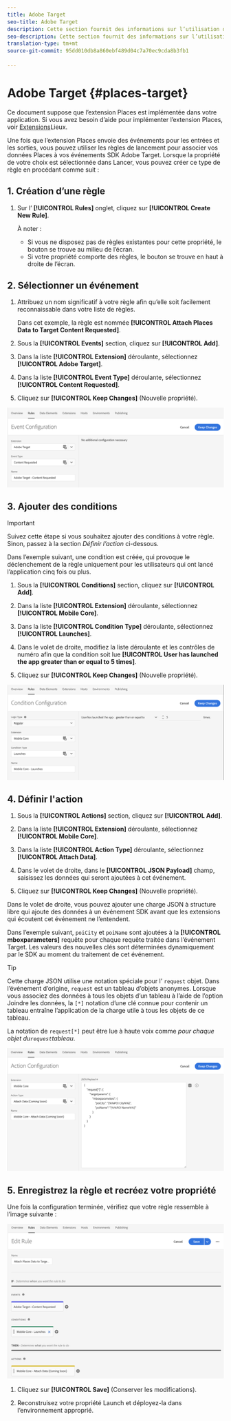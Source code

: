 ```yaml
---
title: Adobe Target
seo-title: Adobe Target
description: Cette section fournit des informations sur l’utilisation du service d’emplacement avec Adobe Target.
seo-description: Cette section fournit des informations sur l’utilisation du service d’emplacement avec Adobe Target.
translation-type: tm+mt
source-git-commit: 95dd010db8a860ebf489d04c7a70ec9cda8b3fb1

---
```



# Adobe Target {#places-target}

Ce document suppose que l’extension Places est implémentée dans votre application. Si vous avez besoin d’aide pour implémenter l’extension Places, voir [Extensions](/help/places-ext-aep-sdks/places-extension/places-extension.md)Lieux.

Une fois que l’extension Places envoie des événements pour les entrées et les sorties, vous pouvez utiliser les règles de lancement pour associer vos données Places à vos événements SDK Adobe Target. Lorsque la propriété de votre choix est sélectionnée dans Lancer, vous pouvez créer ce type de règle en procédant comme suit :

## 1. Création d’une règle

1. Sur l’ **[!UICONTROL Rules]** onglet, cliquez sur **[!UICONTROL Create New Rule]**.

   À noter :

   * Si vous ne disposez pas de règles existantes pour cette propriété, le bouton se trouve au milieu de l’écran.
   * Si votre propriété comporte des règles, le bouton se trouve en haut à droite de l’écran.

## 2. Sélectionner un événement

1. Attribuez un nom significatif à votre règle afin qu’elle soit facilement reconnaissable dans votre liste de règles.

   Dans cet exemple, la règle est nommée **[!UICONTROL Attach Places Data to Target Content Requested]**.

1. Sous la **[!UICONTROL Events]** section, cliquez sur **[!UICONTROL Add]**.

1. Dans la liste **[!UICONTROL Extension]** déroulante, sélectionnez **[!UICONTROL Adobe Target]**.

1. Dans la liste **[!UICONTROL Event Type]** déroulante, sélectionnez **[!UICONTROL Content Requested]**.

1. Cliquez sur **[!UICONTROL Keep Changes]** (Nouvelle propriété).

![ajouter un événement](/help/assets/ad-setEvent_target.png)

## 3. Ajouter des conditions

>[!IMPORTANT]
>
>Suivez cette étape si vous souhaitez ajouter des conditions à votre règle. Sinon, passez à la section *Définir l’action* ci-dessous.

Dans l’exemple suivant, une condition est créée, qui provoque le déclenchement de la règle uniquement pour les utilisateurs qui ont lancé l’application cinq fois ou plus.

1. Sous la **[!UICONTROL Conditions]** section, cliquez sur **[!UICONTROL Add]**.

1. Dans la liste **[!UICONTROL Extension]** déroulante, sélectionnez **[!UICONTROL Mobile Core]**.

1. Dans la liste **[!UICONTROL Condition Type]** déroulante, sélectionnez **[!UICONTROL Launches]**.

1. Dans le volet de droite, modifiez la liste déroulante et les contrôles de numéro afin que la condition soit lue **[!UICONTROL User has launched the app greater than or equal to 5 times]**.

1. Cliquez sur **[!UICONTROL Keep Changes]** (Nouvelle propriété).

![ajouter un événement](/help/assets/ad-setCondition_target.png)

## 4. Définir l'action

1. Sous la **[!UICONTROL Actions]** section, cliquez sur **[!UICONTROL Add]**.

1. Dans la liste **[!UICONTROL Extension]** déroulante, sélectionnez **[!UICONTROL Mobile Core]**.

1. Dans la liste **[!UICONTROL Action Type]** déroulante, sélectionnez **[!UICONTROL Attach Data]**.

1. Dans le volet de droite, dans le **[!UICONTROL JSON Payload]** champ, saisissez les données qui seront ajoutées à cet événement.

1. Cliquez sur **[!UICONTROL Keep Changes]** (Nouvelle propriété).

Dans le volet de droite, vous pouvez ajouter une charge JSON à structure libre qui ajoute des données à un événement SDK avant que les extensions qui écoutent cet événement ne l’entendent.

Dans l’exemple suivant, `poiCity` et `poiName` sont ajoutées à la **[!UICONTROL mboxparameters]** requête pour chaque requête traitée dans l’événement Target. Les valeurs des nouvelles clés sont déterminées dynamiquement par le SDK au moment du traitement de cet événement.

>[!TIP]
>
>Cette charge JSON utilise une notation spéciale pour l’ `request` objet. Dans l’événement d’origine, `request` est un tableau d’objets anonymes. Lorsque vous associez des données à tous les objets d’un tableau à l’aide de l’option Joindre les données, la `[*]` notation d’une clé connue pour contenir un tableau entraîne l’application de la charge utile à tous les objets de ce tableau.
>
>La notation de `request[*]` peut être lue à haute voix comme _pour chaque objet du`request`tableau_.

![ajouter un événement](/help/assets/ad-setAction_target.png)

## 5. Enregistrez la règle et recréez votre propriété

Une fois la configuration terminée, vérifiez que votre règle ressemble à l’image suivante :

![règle terminée](/help/assets/ad-ruleComplete_target.png)

1. Cliquez sur **[!UICONTROL Save]** (Conserver les modifications).

1. Reconstruisez votre propriété Launch et déployez-la dans l’environnement approprié.
